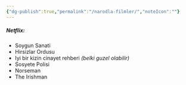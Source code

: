 ```yaml
---
{"dg-publish":true,"permalink":"/narodla-filmler/","noteIcon":""}
---
```


##### Netflix:
- Soygun Sanati
- Hirsizlar Ordusu
- Iyi bir kizin cinayet rehberi *(belki guzel olabilir)*
- Sosyete Polisi
- Norseman
- The Irishman
